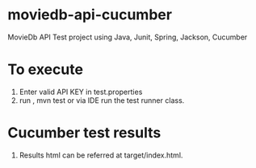 # moviedb-api-cucumber

MovieDb API Test project using Java, Junit, Spring, Jackson, Cucumber

# To execute

1. Enter valid API KEY in test.properties
2. run , mvn test or via IDE run the test runner class.

# Cucumber test results

1. Results html can be referred at target/index.html.